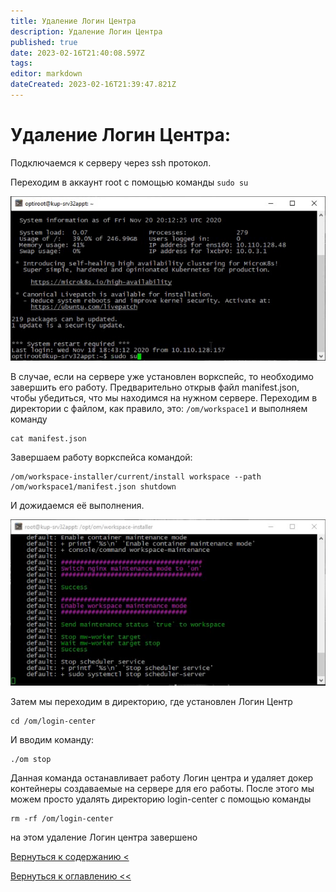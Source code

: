 ```yaml
---
title: Удаление Логин Центра
description: Удаление Логин Центра
published: true
date: 2023-02-16T21:40:08.597Z
tags: 
editor: markdown
dateCreated: 2023-02-16T21:39:47.821Z
---
```


# Удаление Логин Центра:

Подключаемся к серверу через ssh протокол.

Переходим в аккаунт root с помощью команды `sudo su`

![sshconnect.png](/login-center/delete_lc/sshconnect.png)

В случае, если на сервере уже установлен воркспейс, то необходимо завершить его работу. Предварительно открыв файл 
manifest.json, чтобы убедиться, что мы находимся на нужном сервере. Переходим в директории с файлом, как правило, это:
`/om/workspace1` и выполняем команду 
```
cat manifest.json
```

Завершаем работу воркспейса командой:

```
/om/workspace-installer/current/install workspace --path /om/workspace1/manifest.json shutdown
```

И дожидаемся её выполнения.

![shutdown.png](/login-center/delete_lc/shutdown.png)

Затем мы переходим в директорию, где установлен Логин Центр 
```
cd /om/login-center
```

И вводим команду: 
```
./om stop
```

Данная команда останавливает работу Логин центра и удаляет докер контейнеры создаваемые на сервере для его работы. После
 этого мы можем просто удалять директорию login-center с помощью команды 
```
rm -rf /om/login-center
```
на этом удаление Логин центра завершено

[Вернуться к содержанию <](/login-center)

[Вернуться к оглавлению <<](/home)
